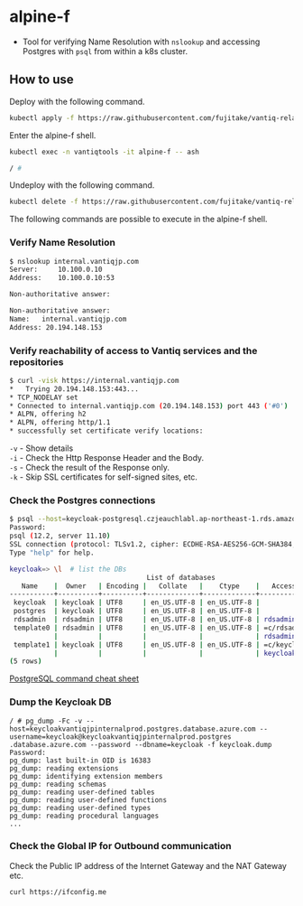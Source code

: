 # alpine-f
- Tool for verifying Name Resolution with `nslookup` and accessing Postgres with `psql` from within a k8s cluster.  

## How to use
Deploy with the following command.
```sh
kubectl apply -f https://raw.githubusercontent.com/fujitake/vantiq-related/main/vantiq-platform-operations/conf/tools/alpine-f.yaml
```

Enter the alpine-f shell.
```sh
kubectl exec -n vantiqtools -it alpine-f -- ash

/ #
```

Undeploy with the following command.  
```sh
kubectl delete -f https://raw.githubusercontent.com/fujitake/vantiq-related/main/vantiq-platform-operations/conf/tools/alpine-f.yaml
```

The following commands are possible to execute in the alpine-f shell.  

### Verify Name Resolution

```sh
$ nslookup internal.vantiqjp.com
Server:		10.100.0.10
Address:	10.100.0.10:53

Non-authoritative answer:

Non-authoritative answer:
Name:	internal.vantiqjp.com
Address: 20.194.148.153
```

### Verify reachability of access to Vantiq services and the repositories

```sh
$ curl -visk https://internal.vantiqjp.com
*   Trying 20.194.148.153:443...
* TCP_NODELAY set
* Connected to internal.vantiqjp.com (20.194.148.153) port 443 ('#0')
* ALPN, offering h2
* ALPN, offering http/1.1
* successfully set certificate verify locations:
```
`-v` - Show details  
`-i` - Check the Http Response Header and the Body.  
`-s` - Check the result of the Response only.  
`-k` - Skip SSL certificates for self-signed sites, etc.



### Check the Postgres connections

```sh
$ psql --host=keycloak-postgresql.czjeauchlabl.ap-northeast-1.rds.amazonaws.com --username=keycloak --password --dbname=keycloak
Password:
psql (12.2, server 11.10)
SSL connection (protocol: TLSv1.2, cipher: ECDHE-RSA-AES256-GCM-SHA384, bits: 256, compression: off)
Type "help" for help.

keycloak=> \l  # list the DBs
                                  List of databases
   Name    |  Owner   | Encoding |   Collate   |    Ctype    |   Access privileges   
-----------+----------+----------+-------------+-------------+-----------------------
 keycloak  | keycloak | UTF8     | en_US.UTF-8 | en_US.UTF-8 |
 postgres  | keycloak | UTF8     | en_US.UTF-8 | en_US.UTF-8 |
 rdsadmin  | rdsadmin | UTF8     | en_US.UTF-8 | en_US.UTF-8 | rdsadmin=CTc/rdsadmin
 template0 | rdsadmin | UTF8     | en_US.UTF-8 | en_US.UTF-8 | =c/rdsadmin          +
           |          |          |             |             | rdsadmin=CTc/rdsadmin
 template1 | keycloak | UTF8     | en_US.UTF-8 | en_US.UTF-8 | =c/keycloak          +
           |          |          |             |             | keycloak=CTc/keycloak
(5 rows)
```
[PostgreSQL command cheat sheet](https://titanwolf.org/Network/Articles/Article?AID=16a58645-233a-41b8-a479-45b573ee1061#gsc.tab=0)


### Dump the Keycloak DB
```
/ # pg_dump -Fc -v --host=keycloakvantiqjpinternalprod.postgres.database.azure.com --username=keycloak@keycloakvantiqjpinternalprod.postgres
.database.azure.com --password --dbname=keycloak -f keycloak.dump
Password:
pg_dump: last built-in OID is 16383
pg_dump: reading extensions
pg_dump: identifying extension members
pg_dump: reading schemas
pg_dump: reading user-defined tables
pg_dump: reading user-defined functions
pg_dump: reading user-defined types
pg_dump: reading procedural languages
...
```

### Check the Global IP for Outbound communication
Check the Public IP address of the Internet Gateway and the NAT Gateway etc.
```sh
curl https://ifconfig.me
```
